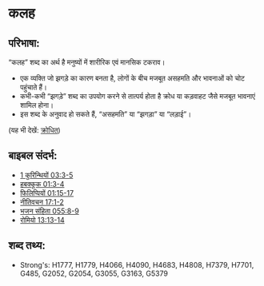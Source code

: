 # कलह #

## परिभाषा: ##

“कलह” शब्द का अर्थ है मनुष्यों में शारीरिक एवं मानसिक टकराव।

* एक व्यक्ति जो झगड़े का कारण बनता है, लोगों के बीच मजबूत असहमति और भावनाओं को चोट पहुंचाते हैं।
* कभी-कभी “झगड़े” शब्द का उपयोग करने से तात्पर्य होता है क्रोध या कड़वाहट जैसे मजबूत भावनाएं शामिल होना।
* इस शब्द के अनुवाद हो सकते हैं, “असहमति” या “झगड़ा” या “लड़ाई”।

(यह भी देखें: [क्रोधित](../other/angry.md))

## बाइबल संदर्भ: ##

* [1 कुरिन्थियों 03:3-5](rc://hi/tn/help/1co/03/03)
* [हबक्कूक 01:3-4](rc://hi/tn/help/hab/01/03)
* [फिलिप्पियों 01:15-17](rc://hi/tn/help/php/01/15)
* [नीतिवचन 17:1-2](rc://hi/tn/help/pro/17/01)
* [भजन संहिता 055:8-9](rc://hi/tn/help/psa/055/008)
* [रोमियो 13:13-14](rc://hi/tn/help/rom/13/13)

## शब्द तथ्य: ##

* Strong's: H1777, H1779, H4066, H4090, H4683, H4808, H7379, H7701, G485, G2052, G2054, G3055, G3163, G5379
